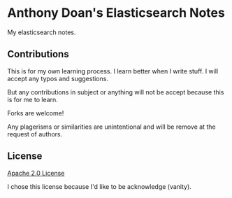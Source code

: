 Anthony Doan's Elasticsearch Notes
========

My elasticsearch notes.


## Contributions

This is for my own learning process. I learn better when I write stuff. I will accept any typos and suggestions.

But any contributions in subject or anything will not be accept because this is for me to learn. 

Forks are welcome!

Any plagerisms or similarities are unintentional and will be remove at the request of authors.


## License

[Apache 2.0 License](http://www.apache.org/licenses/LICENSE-2.0.html)

I chose this license because I'd like to be acknowledge (vanity).

